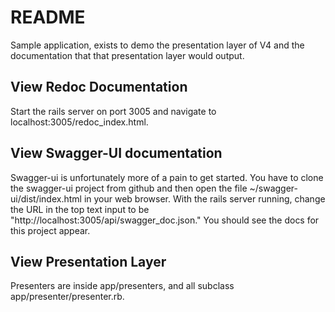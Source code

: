 # README

Sample application, exists to demo the presentation layer of V4 and the documentation
that that presentation layer would output.

## View Redoc Documentation

Start the rails server on port 3005 and navigate to localhost:3005/redoc_index.html.

## View Swagger-UI documentation

Swagger-ui is unfortunately more of a pain to get started.  You have to clone the
swagger-ui project from github and then open the file ~/swagger-ui/dist/index.html
in your web browser.  With the rails server running, change the URL in the top
text input to be "http://localhost:3005/api/swagger_doc.json."  You should see the
docs for this project appear.

## View Presentation Layer

Presenters are inside app/presenters, and all subclass app/presenter/presenter.rb.
